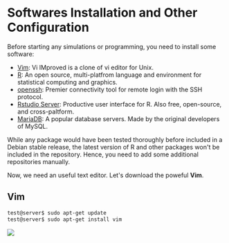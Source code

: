 # Softwares Installation and Other Configuration
Before starting any simulations or programming, you need to install some software:

- [Vim][vim]: Vi IMproved is a clone of vi editor for Unix.
- [R][r]: An open source, multi-platfrom language and environment for statistical computing and graphics.   
- [openssh][openssh]: Premier connectivity tool for remote login with the SSH protocol.
- [Rstudio Server][rstudio]: Productive user interface for R. Also free, open-source, and cross-paltform.
- [MariaDB][mariadb]: A popular database servers. Made by the original developers of MySQL.

[vim]: www.vim.org
[r]: https://www.r-project.org/
[rstudio]: https://www.rstudio.com/
[openssh]: http://www.openssh.com/
[mariadb]: https://mariadb.org/

While any package would have been tested thoroughly before included in a Debian 
stable release, the latest version of R and other packages won't be included in 
the repository. Hence, you need to add some additional repositories manually.

Now, we need an useful text editor. Let's download the poweful **Vim**.

## Vim
```bash
test@server$ sudo apt-get update
test@server$ sudo apt-get install vim
```

<img src="https://upload.wikimedia.org/wikipedia/commons/9/9f/Vimlogo.svg">
